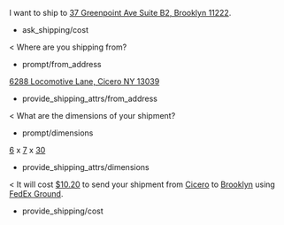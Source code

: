 I want to ship to [37 Greenpoint Ave Suite B2, Brooklyn 11222](address#to).
* ask_shipping/cost

< Where are you shipping from?
* prompt/from_address

[6288 Locomotive Lane, Cicero NY 13039](address#from)
* provide_shipping_attrs/from_address

< What are the dimensions of your shipment?
* prompt/dimensions

[6](dimension#length_inches) x [7](dimension#width_inches) x [30](dimension#height_inches)
* provide_shipping_attrs/dimensions

< It will cost [$10.20](amount-of-money/cost) to send your shipment from [Cicero](city#from) to [Brooklyn](city#to) using [FedEx Ground](carrier).
* provide_shipping/cost
